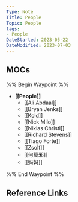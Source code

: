 ```yaml
---
Type: Note
Title: People
Topic: People
tags:
- People 
DateStarted: 2023-05-22
DateModified: 2023-07-03
---
```

## MOCs
%% Begin Waypoint %%
- **[[People]]**
	- [[Ali Abdaal]]
	- [[Bryan Jenks]]
	- [[Kold]]
	- [[Nick Milo]]
	- [[Niklas Christl]]
	- [[Richard Stevens]]
	- [[Tiago Forte]]
	- [[Zsolt]]
	- [[何莫邪]]
	- [[妈妈]]

%% End Waypoint %%
## Reference Links